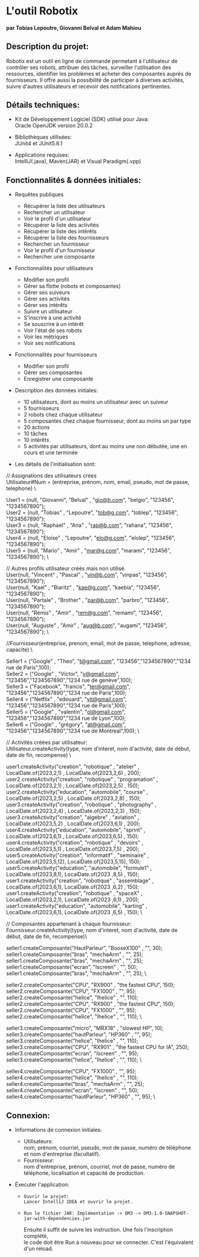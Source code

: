 # L'outil Robotix

#### par Tobias Lepoutre, Giovanni Belval et Adam Mahiou

## Description du projet:

Robotix est un outil en ligne de commande permetant à l'utilisateur de \
contrôler ses robots, attribuer des tâches, surveiller l'utilisation des \
ressources, identifier les problèmes et acheter des composantes auprès de \
fournisseurs. Il offre aussi la possibilité de participer à diverses activités, \
suivre d'autres utilisateurs et recevoir des notifications pertinentes. 

## Détails techniques:

- Kit de Développement Logiciel (SDK) utilisé pour Java: \
Oracle OpenJDK version 20.0.2


- Bibliothèques utilisées: \
JUnit4 et JUnit5.8.1


- Applications requises: \
IntelliJ(.java), Maven(JAR) et Visual Paradigm(.vpp)

## Fonctionnalités & données initiales:

- Requêtes publiques
  - Récupérer la liste des utilisateurs
  - Rechercher un utilisateur
  - Voir le profil d'un utilisateur
  - Récupérer la liste des activités
  - Récupérer la liste des intérêts
  - Récupérer la liste des fournisseurs
  - Rechercher un fournisseur
  - Voir le profil d'un fournisseur
  - Rechercher une composante


- Fonctionnalités pour utilisateurs
  - Modifier son profil
  - Gérer sa flotte (robots et composantes)
  - Gérer ses suiveurs
  - Gérer ses activités
  - Gérer ses intérêts
  - Suivre un utilisateur
  - S'inscrire à une activité
  - Se souscrire à un intérêt
  - Voir l'état de ses robots
  - Voir les métriques
  - Voir ses notifications


- Fonctionnalités pour fournisseurs
  - Modifier son profil
  - Gérer ses composantes
  - Enregistrer une composante


- Description des données initiales:

  - 10 utilisateurs, dont au moins un utilisateur avec un suiveur
  - 5 fournisseurs
  - 2 robots chez chaque utilisateur
  - 5 composantes chez chaque fournisseur, dont au moins un par type
  - 20 actions
  - 10 tâches
  - 10 intérêts
  - 5 activités par utilisateurs, dont au moins une non débutée, une en \
  cours et une terminée

- Les détails de l'initialisation sont: 

// Assignations des utilisateurs crées \
Utilisateur#Num = (entreprise, prénom, nom, email, pseudo, mot de passe, telephone) \

User1 = (null, "Giovanni", "Belval"  , "gio@b.com", "belgio", "123456", "1234567890"); \
User2 = (null, "Tobias"  , "Lepoutre", "tob@g.com", "toblep", "123456", "1234567890"); \
User3 = (null, "Raphael" , "Ana"     , "rap@b.com", "rahana", "123456", "1234567890"); \
User4 = (null, "Eloise"  , "Lepoutre", "elo@g.com", "elolep", "123456", "1234567890"); \
User5 = (null, "Mario"   , "Amir"    , "mar@g.com", "marami", "123456", "1234567890"); \

// Autres profils utilisateur créés mais non utilisé. \
User(null, "Vincent" , "Pascal"  , "vin@b.com", "vinpas", "123456", "1234567890"); \
User(null, "Kael"    , "Biaritz" , "kae@g.com", "kaebia", "123456", "1234567890"); \
User(null, "Partale" , "Brother" , "par@b.com", "parbro", "123456", "1234567890"); \
User(null, "Rémis"   , "Amir"    , "rem@g.com", "remami", "123456", "1234567890"); \
User(null, "Auguste" , "Amir"    , "aug@b.com", "augami", "123456", "1234567890"); \


//Fournisseur(entreprise, prenom, email, mot de passe, telephone, adresse, capacite) \

Seller1 = ("Google"  , "Theo", "t@gmail.com", "123456","1234567890","1234 rue de Paris",100); \
Seller2 = ("Google"  , "Victor", "v@gmail.com", "123456","1234567890","1234 rue de genève",100); \
Seller3 = ("Facebook", "francis", "ter@gmail.com", "123456","1234567890","1234 rue de Paris",100); \
Seller4 = ("Netflix" , "edouard", "vit@gmail.com", "123456","1234567890","1234 rue de Paris",100); \
Seller5 = ("Google"  , "valentin", "ol@gmail.com", "123456","1234567890","1234 rue de Lyon",100); \
Seller6 = ("Google"  , "grégory", "at@gmail.com", "123456","1234567890","1234 rue de Montreal",100); \

// Activités créées par utilisateur: \
Utilisateur.createActivity(type, nom d'interet, nom d'activité, date de début, date de fin, recompense) \

user1.createActivity("creation", "robotique"  , "atelier"      , LocalDate.of(2023,2,1) , LocalDate.of(2023,2,6) , 200); \
user2.createActivity("creation", "robotique"  , "programation" , LocalDate.of(2023,2,1) , LocalDate.of(2023,2,5) , 150); \
user2.createActivity("education", "automobile", "course"       , LocalDate.of(2023,2,5) , LocalDate.of(2023,2,8) , 150); \
user3.createActivity("creation", "robotique"  , "photography"  , LocalDate.of(2023,2,4) , LocalDate.of(2023,2,3) , 150); \
user3.createActivity("creation", "algebre"    , "aviation"     , LocalDate.of(2023,5,2) , LocalDate.of(2023,6,1) , 200); \
user4.createActivity("education", "automobile", "sprint"       , LocalDate.of(2023,6,1) , LocalDate.of(2023,6,5) , 150); \
user4.createActivity("creation", "robotique"  , "devoirs"      , LocalDate.of(2023,5,1) , LocalDate.of(2023,7,5) , 200); \
user5.createActivity("creation", "informatif" , "seminaire"    , LocalDate.of(2023,5,12), LocalDate.of(2023,5,15), 150); \
user5.createActivity("education", "automobile", "formule1"     , LocalDate.of(2023,8,1), LocalDate.of(2023 ,8,5) , 150); \
user1.createActivity("creation", "robotique"  , "assemblage"   , LocalDate.of(2023,6,1), LocalDate.of(2023 ,6,2) , 150); \
user1.createActivity("creation", "robotique"  , "spaceX"       , LocalDate.of(2023,2,1), LocalDate.of(2023 ,6,1) , 200); \
user1.createActivity("education", "automobile", "karting"      , LocalDate.of(2023,6,1), LocalDate.of(2023 ,6,5) , 150); \

// Composantes appartenant à chaque fournisseur: \
Fournisseur.createActivity(type, nom d'interet, nom d'activité, date de début, date de fin, recompense)\


seller1.createComposante("HautParleur", "BooseX100" , "", 30); \
seller1.createComposante("bras", "mechaArm" , "", 25); \
seller1.createComposante("bras", "mechaArm" , "", 25); \
seller1.createComposante("ecran", "Iscreen" , "", 50); \
seller1.createComposante("bras", "mechaArm" , "", 25); \

seller2.createComposante("CPU", "RX900" , "the fastest CPU", 150); \
seller2.createComposante("CPU", "FX1000" , "", 95); \
seller2.createComposante("helice", "Ihelice" , "", 110); \
seller2.createComposante("CPU", "RX900" , "the fastest CPU", 150); \
seller2.createComposante("CPU", "FX1000" , "", 95); \
seller2.createComposante("helice", "Ihelice" , "", 110); \

seller3.createComposante("micro", "MRX18" , "slowest HP", 10); \
seller3.createComposante("hautParleur", "HP360" , "", 95); \
seller3.createComposante("helice", "Ihelice" , "", 110); \
seller3.createComposante("CPU", "RX901" , "the fastest CPU for IA", 250); \
seller3.createComposante("ecran", "Iscreen" , "", 95); \
seller3.createComposante("helice", "Ihelice" , "", 110); \

seller4.createComposante("CPU", "FX1000" , "", 95); \
seller4.createComposante("helice", "Ihelice" , "", 110); \
seller4.createComposante("bras", "mechaArm" , "", 25); \
seller4.createComposante("ecran", "Iscreen" , "", 50); \
seller4.createComposante("hautParleur", "HP360" , "", 95); \


## Connexion:

- Informations de connexion initiales:
  - Utilisateurs: \
  nom, prénom, courriel, pseudo, mot de passe, numéro de téléphone \
  et nom d'entreprise (facultatif).
  - Fournisseur: \
  nom d'entreprise, prénom, courriel, mot de passe, numéro de \
  téléphone, localisation et capacité de production.
  

- Éxecuter l'application:
  -     Ouvrir le projet:
        Lancer IntelliJ IDEA et ouvrir le projet.

  -     Run le fichier JAR: Implémentation -> DM3 -> DM3-1.0-SNAPSHOT-jar-with-dependencies.jar
 

    Ensuite il suffit de suivre les instruction. Une fois l'inscription complété, \
    le code doit être Run à nouveau pour se connecter. C'est l'équivalent d'un reload.
